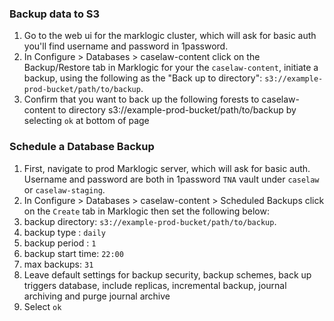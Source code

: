 ### Backup data to S3

1. Go to the web ui for the marklogic cluster, which will ask for basic auth you'll find username and password in 1password.
2. In Configure > Databases > caselaw-content click on the Backup/Restore tab in Marklogic for your the `caselaw-content`, initiate a backup, using the following as the
   "Back up to directory": `s3://example-prod-bucket/path/to/backup`.
3. Confirm that you want to back up the following forests to  caselaw-content to directory s3://example-prod-bucket/path/to/backup by selecting `ok` at bottom of page

### Schedule a Database Backup

1. First, navigate to prod Marklogic server, which will ask for basic auth.
   Username and password are both in 1password `TNA` vault under `caselaw` or `caselaw-staging`.
2. In Configure > Databases > caselaw-content > Scheduled Backups click on the `Create` tab in Marklogic then set the following below:
3. backup directory: `s3://example-prod-bucket/path/to/backup`.
4. backup type : `daily`
5. backup period : `1`
6. backup start time: `22:00`
7. max backups: `31`
8. Leave default settings for backup security, backup schemes, back up triggers database, include replicas, incremental backup, journal archiving and purge journal archive
9. Select `ok`
